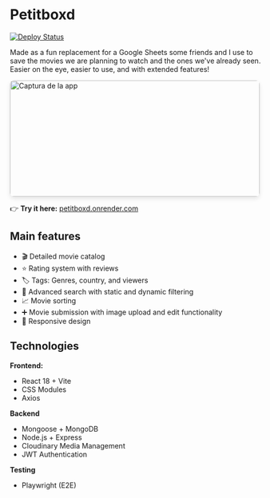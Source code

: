 # Petitboxd

[![Deploy Status](https://img.shields.io/badge/deployed%20on-Render-black?style=flat&logo=render)](https://petitboxd.onrender.com/)


Made as a fun replacement for a Google Sheets some friends and I use to save the movies we are planning to watch and the ones we've already seen.
Easier on the eye, easier to use, and with extended features!

<img src="https://github.com/user-attachments/assets/c362faf0-2942-4aea-a297-df93092454b2" alt="Captura de la app" width="500" height="233" style="border-radius: 8px; box-shadow: 0 4px 8px rgba(0,0,0,0.1);"/>

👉 **Try it here:** [petitboxd.onrender.com](https://petitboxd.onrender.com)

## Main features
- 🎬 Detailed movie catalog
- ⭐ Rating system with reviews
- 🏷️ Tags: Genres, country, and viewers
- 🔎 Advanced search with static and dynamic filtering
- 📈 Movie sorting
- ➕ Movie submission with image upload and edit functionality
- 📱  Responsive design

## Technologies

**Frontend:**
- React 18 + Vite
- CSS Modules
- Axios

**Backend**
- Mongoose + MongoDB
- Node.js + Express
- Cloudinary Media Management
- JWT Authentication

**Testing**
- Playwright (E2E)
